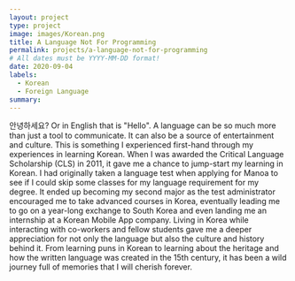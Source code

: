 ```yaml
---
layout: project
type: project
image: images/Korean.png
title: A Language Not For Programming
permalink: projects/a-language-not-for-programming
# All dates must be YYYY-MM-DD format!
date: 2020-09-04
labels:
  - Korean
  - Foreign Language
summary: 
---
```

안녕하세요? Or in English that is "Hello". A language can be so much more than just a tool to communicate. It can also be a source of entertainment and culture. This is something I experienced first-hand through my experiences in learning Korean. When I was awarded the Critical Language Scholarship (CLS) in 2011, it gave me a chance to jump-start my learning in Korean. I had originally taken a language test when applying for Manoa to see if I could skip some classes for my language requirement for my degree. It ended up becoming my second major as the test administrator encouraged me to take advanced courses in Korea, eventually leading me to go on a year-long exchange to South Korea and even landing me an internship at a Korean Mobile App company. Living in Korea while interacting with co-workers and fellow students gave me a deeper appreciation for not only the language but also the culture and history behind it. From learning puns in Korean to learning about the heritage and how the written language was created in the 15th century, it has been a wild journey full of memories that I will cherish forever. 
